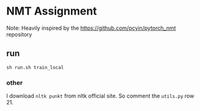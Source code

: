 # NMT Assignment
Note: Heavily inspired by the https://github.com/pcyin/pytorch_nmt repository

## run
```
sh run.sh train_local
```
### other
I download `nltk punkt` from nltk official site. So comment the `utils.py` row 21. 